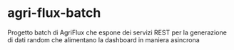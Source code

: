 # agri-flux-batch
Progetto batch di AgriFlux che espone dei servizi REST per la generazione di dati random che alimentano la dashboard in maniera asincrona
